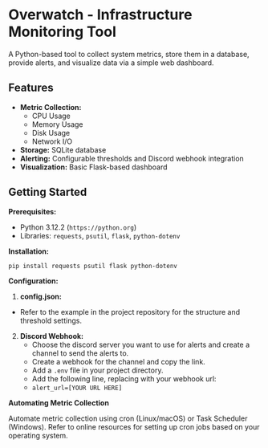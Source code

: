 # Overwatch - Infrastructure Monitoring Tool
A Python-based tool to collect system metrics, store them in a database, provide alerts, and visualize data via a simple web dashboard.

## Features

* **Metric Collection:**
    * CPU Usage
    * Memory Usage
    * Disk Usage
    * Network I/O
* **Storage:** SQLite database
* **Alerting:** Configurable thresholds and Discord webhook integration
* **Visualization:** Basic Flask-based dashboard

## Getting Started

**Prerequisites:**

* Python 3.12.2 (`https://python.org`)
* Libraries: `requests`, `psutil`, `flask`, `python-dotenv`

**Installation:**

```bash
pip install requests psutil flask python-dotenv
```

**Configuration:**

1. **config.json:**
  * Refer to the example in the project repository for the structure and threshold settings.

2. **Discord Webhook:**
   * Choose the discord server you want to use for alerts and create a channel to send the alerts to.
   * Create a webhook for the channel and copy the link.
   * Add a ```.env``` file in your project directory.
   * Add the following line, replacing with your webhook url:
   * ```alert_url=[YOUR URL HERE]```
  
**Automating Metric Collection**

Automate metric collection using cron (Linux/macOS) or Task Scheduler (Windows).
Refer to online resources for setting up cron jobs based on your operating system.
